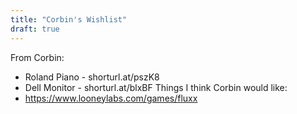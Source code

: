 ```yaml
---
title: "Corbin's Wishlist"
draft: true
---
```

From Corbin:
- Roland Piano - shorturl.at/pszK8
- Dell Monitor - shorturl.at/blxBF
Things I think Corbin would like:
- https://www.looneylabs.com/games/fluxx
